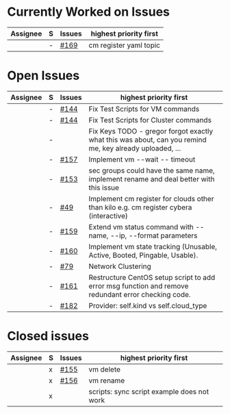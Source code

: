 Currently Worked on Issues
==========================

| Assignee  | S   | Issues                | highest priority first                                                                                     |
| --------- | --- | ------                | ---------------------------------------------------------------------------------------------------------- |
|           | -   | [#169](../../issues/169) | cm register yaml topic                                                                                     |


Open Issues
===========

| Assignee  | S   | Issues                | highest priority first                                                                                     |
| --------- | --- | ------                | ---------------------------------------------------------------------------------------------------------- |
|           | -   | [#144](../../issues/144) | Fix Test Scripts for VM commands                                                                           |
|           | -   | [#144](../../issues/144) | Fix Test Scripts for Cluster commands                                                                      |
|           | -   |                       | Fix Keys TODO    - gregor forgot exactly what this was about, can you remind me, key already uploaded, ... |
|           | -   | [#157](../../issues/157) | Implement vm --wait -- timeout                                                                             |
|           | -   | [#153](../../issues/153) | sec groups could have the same name, implement rename and deal better with this issue                      |
|           | -   | [#49 ](../../issues/49)  | Implement cm register for clouds other than kilo e.g. cm register cybera (interactive)                     |
|           | -   | [#159](../../issues/159) | Extend vm status command with --name, --ip, --format parameters                                            |
|           | -   | [#160](../../issues/160) | Implement vm state tracking (Unusable, Active, Booted, Pingable, Usable).                                  |
|           | -   | [#79 ](../../issues/79)  | Network Clustering                                                                                         |
|           | -   | [#161](../../issues/161) | Restructure CentOS setup script to add error msg function and remove redundant error checking code.        |
|           | -   | [#182](../../issues/182) | Provider: self.kind vs self.cloud_type                                                                     |

Closed issues
=============

| Assignee  | S   | Issues                | highest priority first                                                                                     |
| --------- | --- | ------                | ---------------------------------------------------------------------------------------------------------- |
|           | x   | [#155](../../issues/155) | vm delete                                                                                                  |
|           | x   | [#156](../../issues/156) | vm rename                                                                                                  |
|           | x   |                       | scripts: sync script example does not work                                                                 |

